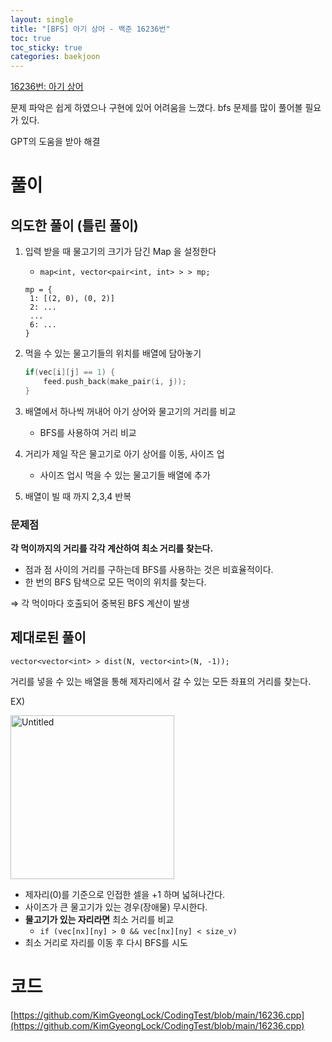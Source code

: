```yaml
---
layout: single
title: "[BFS] 아기 상어 - 백준 16236번"
toc: true
toc_sticky: true
categories: baekjoon
---
```


[16236번: 아기 상어](https://www.acmicpc.net/problem/16236)

문제 파악은 쉽게 하였으나 구현에 있어 어려움을 느꼈다. bfs 문제를 많이 풀어볼 필요가 있다. 

GPT의 도움을 받아 해결

# 풀이

## 의도한 풀이 (틀린 풀이)

1. 입력 받을 때 물고기의 크기가 담긴 Map 을 설정한다
    - `map<int, vector<pair<int, int> > > mp;`
    
    ```
    mp = {
     1: [(2, 0), (0, 2)]
     2: ...
     ...
     6: ...
    }
    ```
    
2. 먹을 수 있는 물고기들의 위치를 배열에 담아놓기
    
    ```cpp
    if(vec[i][j] == 1) {
        feed.push_back(make_pair(i, j));
    }
    ```
    
3. 배열에서 하나씩 꺼내어 아기 상어와 물고기의 거리를 비교
    - BFS를 사용하여 거리 비교
4. 거리가 제일 작은 물고기로 아기 상어를 이동, 사이즈 업
    - 사이즈 업시 먹을 수 있는 물고기들 배열에 추가
5. 배열이 빌 때 까지 2,3,4 반복

### 문제점

**각 먹이까지의 거리를 각각 계산하여 최소 거리를 찾는다.**

- 점과 점 사이의 거리를 구하는데 BFS를 사용하는 것은 비효율적이다.
- 한 번의 BFS 탐색으로 모든 먹이의 위치를 찾는다.

⇒ 각 먹이마다 호출되어 중복된 BFS 계산이 발생

## 제대로된 풀이

`vector<vector<int> > dist(N, vector<int>(N, -1));`

거리를 넣을 수 있는 배열을 통해 제자리에서 갈 수 있는 모든 좌표의 거리를 찾는다.

EX)

<img width="262" alt="Untitled" src="https://github.com/user-attachments/assets/4de9418a-56aa-45ff-9c52-4cc9a141d765">

- 제자리(0)를 기준으로 인접한 셀을 +1 하며 넓혀나간다.
- 사이즈가 큰 물고기가 있는 경우(장애물) 무시한다.
- **물고기가 있는 자리라면** 최소 거리를 비교
    - `if (vec[nx][ny] > 0 && vec[nx][ny] < size_v)`
- 최소 거리로 자리를 이동 후 다시 BFS를 시도

# 코드

[https://github.com/KimGyeongLock/CodingTest/blob/main/16236.cpp](https://github.com/KimGyeongLock/CodingTest/blob/main/16236.cpp)
